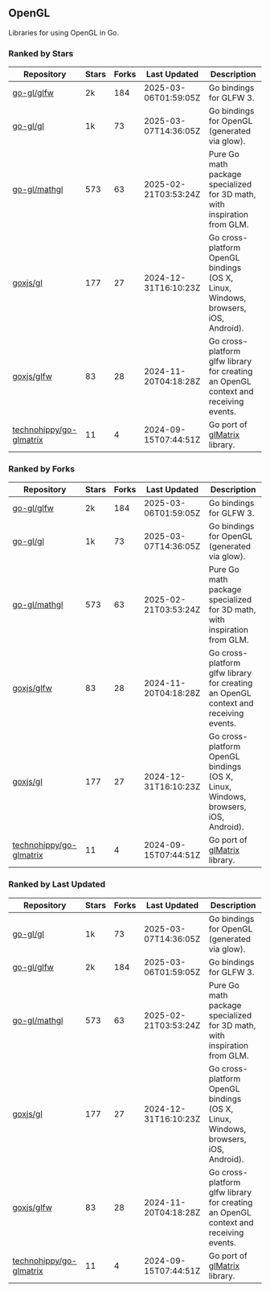 ## OpenGL

Libraries for using OpenGL in Go.

### Ranked by Stars

| Repository | Stars | Forks | Last Updated | Description | 
|------------|-------|-------|--------------|-------------|
| [go-gl/glfw](https://github.com/go-gl/glfw) | 2k | 184 | 2025-03-06T01:59:05Z |  Go bindings for GLFW 3. |
| [go-gl/gl](https://github.com/go-gl/gl) | 1k | 73 | 2025-03-07T14:36:05Z |  Go bindings for OpenGL (generated via glow). |
| [go-gl/mathgl](https://github.com/go-gl/mathgl) | 573 | 63 | 2025-02-21T03:53:24Z |  Pure Go math package specialized for 3D math, with inspiration from GLM. |
| [goxjs/gl](https://github.com/goxjs/gl) | 177 | 27 | 2024-12-31T16:10:23Z |  Go cross-platform OpenGL bindings (OS X, Linux, Windows, browsers, iOS, Android). |
| [goxjs/glfw](https://github.com/goxjs/glfw) | 83 | 28 | 2024-11-20T04:18:28Z |  Go cross-platform glfw library for creating an OpenGL context and receiving events. |
| [technohippy/go-glmatrix](https://github.com/technohippy/go-glmatrix) | 11 | 4 | 2024-09-15T07:44:51Z |  Go port of [glMatrix](https://glmatrix.net/) library. |

### Ranked by Forks

| Repository | Stars | Forks | Last Updated | Description | 
|------------|-------|-------|--------------|-------------|
| [go-gl/glfw](https://github.com/go-gl/glfw) | 2k | 184 | 2025-03-06T01:59:05Z |  Go bindings for GLFW 3. |
| [go-gl/gl](https://github.com/go-gl/gl) | 1k | 73 | 2025-03-07T14:36:05Z |  Go bindings for OpenGL (generated via glow). |
| [go-gl/mathgl](https://github.com/go-gl/mathgl) | 573 | 63 | 2025-02-21T03:53:24Z |  Pure Go math package specialized for 3D math, with inspiration from GLM. |
| [goxjs/glfw](https://github.com/goxjs/glfw) | 83 | 28 | 2024-11-20T04:18:28Z |  Go cross-platform glfw library for creating an OpenGL context and receiving events. |
| [goxjs/gl](https://github.com/goxjs/gl) | 177 | 27 | 2024-12-31T16:10:23Z |  Go cross-platform OpenGL bindings (OS X, Linux, Windows, browsers, iOS, Android). |
| [technohippy/go-glmatrix](https://github.com/technohippy/go-glmatrix) | 11 | 4 | 2024-09-15T07:44:51Z |  Go port of [glMatrix](https://glmatrix.net/) library. |

### Ranked by Last Updated

| Repository | Stars | Forks | Last Updated | Description | 
|------------|-------|-------|--------------|-------------|
| [go-gl/gl](https://github.com/go-gl/gl) | 1k | 73 | 2025-03-07T14:36:05Z |  Go bindings for OpenGL (generated via glow). |
| [go-gl/glfw](https://github.com/go-gl/glfw) | 2k | 184 | 2025-03-06T01:59:05Z |  Go bindings for GLFW 3. |
| [go-gl/mathgl](https://github.com/go-gl/mathgl) | 573 | 63 | 2025-02-21T03:53:24Z |  Pure Go math package specialized for 3D math, with inspiration from GLM. |
| [goxjs/gl](https://github.com/goxjs/gl) | 177 | 27 | 2024-12-31T16:10:23Z |  Go cross-platform OpenGL bindings (OS X, Linux, Windows, browsers, iOS, Android). |
| [goxjs/glfw](https://github.com/goxjs/glfw) | 83 | 28 | 2024-11-20T04:18:28Z |  Go cross-platform glfw library for creating an OpenGL context and receiving events. |
| [technohippy/go-glmatrix](https://github.com/technohippy/go-glmatrix) | 11 | 4 | 2024-09-15T07:44:51Z |  Go port of [glMatrix](https://glmatrix.net/) library. |

